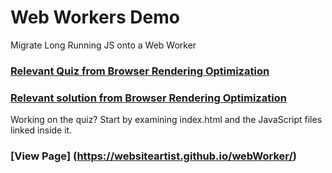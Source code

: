 # Web Workers Demo
Migrate Long Running JS onto a Web Worker

### [Relevant Quiz from Browser Rendering Optimization](https://www.udacity.com/course/viewer#!/c-ud860/l-4138168623/e-4184098558/m-4150829139)

### [Relevant solution from Browser Rendering Optimization](https://www.udacity.com/course/viewer#!/c-ud860/l-4138168623/e-4184098558/m-4146278980)

Working on the quiz? Start by examining index.html and the JavaScript files linked inside it.

### [View Page] (https://websiteartist.github.io/webWorker/)